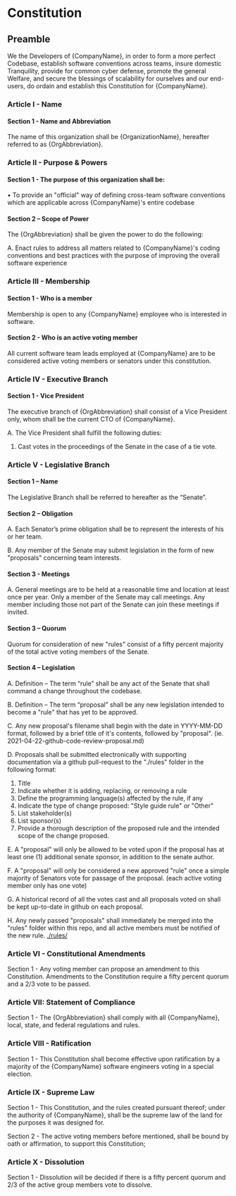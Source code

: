# Constitution

## Preamble
We the Developers of {CompanyName}, in order to form a more perfect Codebase, establish software conventions across teams, insure domestic Tranquility, provide for common cyber defense, promote the general Welfare, and secure the blessings of scalability for ourselves and our end-users, do ordain and establish this Constitution for {CompanyName}.

### Article I - Name

#### Section 1 - Name and Abbreviation

The name of this organization shall be {OrganizationName}, hereafter referred to as {OrgAbbreviation}.


### Article II - Purpose & Powers

#### Section 1 - The purpose of this organization shall be:

• To provide an "official" way of defining cross-team software conventions which are applicable across {CompanyName}'s entire codebase

#### Section 2 – Scope of Power

The {OrgAbbreviation} shall be given the power to do the following:

A. Enact rules to address all matters related to {CompanyName}'s coding conventions and best practices with the purpose of improving the overall software experience

### Article III - Membership

#### Section 1 - Who is a member

Membership	is	open	to	any	{CompanyName} employee who is interested in software.

#### Section 2 - Who is an active voting member

All current software team leads employed at {CompanyName} are to be considered active voting members or senators under this constitution.


### Article IV - Executive Branch

#### Section 1 - Vice President

The executive branch of {OrgAbbreviation} shall consist of a Vice President only, whom shall be the current CTO of {CompanyName}.

A. The Vice President shall fulfill the following duties:

1. Cast votes in the proceedings of the Senate in the case of a tie vote.


### Article V - Legislative Branch

#### Section 1 – Name

The Legislative Branch shall be referred to hereafter as the “Senate”.

#### Section 2 – Obligation

A. Each Senator’s prime obligation shall be to represent the interests of his or her team.

B. Any member of the Senate may submit legislation in the form of new "proposals" 
concerning team interests.

#### Section 3 - Meetings

A. General meetings are to be held at a reasonable time and location at least once per year. Only a member of the Senate may call meetings. Any member including those not part of the Senate can join these meetings if invited.

#### Section 3 – Quorum

Quorum for consideration of new "rules" consist of a fifty percent majority of the total active voting members of
the Senate.

#### Section 4 – Legislation

A. Definition – The term “rule” shall be any act of the Senate that shall command a change throughout
the codebase.

B. Definition – The term “proposal” shall be any new legislation intended to become a "rule" that has yet to be approved.

C. Any new proposal's filename shall begin with the date in YYYY-MM-DD format, followed by a brief title of it's contents, followed by "proposal". (ie. 2021-04-22-github-code-review-proposal.md)

D. Proposals shall be submitted electronically with supporting documentation via a github pull-request to the "./rules" folder in the following format:

1. Title
2. Indicate whether it is adding, replacing, or removing a rule
3. Define the programming language(s) affected by the rule, if any
4. Indicate the type of change proposed: "Style guide rule" or "Other"
5. List stakeholder(s)
6. List sponsor(s)
7. Provide a thorough description of the proposed rule and the intended scope of the change proposed.


E. A "proposal" will only be allowed to be voted upon if the proposal has at least one (1) additional senate sponsor, in addition to the senate author.

F. A "proposal" will only be considered a new approved "rule" once a simple majority of Senators vote for passage of the proposal. (each active voting member only has one vote)

G. A historical record of all the votes cast and all proposals voted on shall be kept up-to-date in github on each proposal.

H. Any newly passed "proposals" shall immediately be merged into the "rules" folder within this repo, and all active members must be notified of the new rule. [./rules/](./rules/)

### Article VI - Constitutional Amendments


Section 1 - Any voting member can propose an amendment to this Constitution. Amendments to the Constitution require a
fifty percent quorum and a 2/3 vote to be passed. 

### Article VII: Statement of Compliance

Section 1 - The {OrgAbbreviation} shall comply with all {CompanyName}, local, state, and federal
regulations and rules.


### Article VIII - Ratification

Section 1 - This Constitution shall become effective upon ratification by
a majority of the {CompanyName} software engineers voting in a special election.

### Article IX - Supreme Law

Section 1 - This Constitution, and the rules created pursuant thereof; under the authority of {CompanyName}, shall be the supreme law of the land for the purposes it was designed for.

Section 2 - The active voting members before mentioned, shall be bound by oath or affirmation, to support this Constitution;

### Article	X	- Dissolution	

Section 1 - Dissolution	will	be	decided	if there is a fifty percent quorum and 2/3	of	the	active group	members	vote	to	dissolve.
